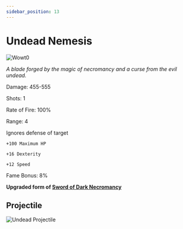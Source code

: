 ```yaml
---
sidebar_position: 13
---
```


# Undead Nemesis

![Wowt0](https://vwiki.valorserver.com/api/item/picture/undead%20nemesis)

<i>A blade forged by the magic of necromancy and a curse from the evil undead.</i>

Damage: 455-555

Shots: 1

Rate of Fire: 100%

Range: 4

Ignores defense of target

    +100 Maximum HP
    
    +16 Dexterity
    
    +12 Speed

Fame Bonus: 8%

**Upgraded form of [Sword of Dark Necromancy](https://wiki.valorserver.com/docs/items/weapons/swords/ut/sword_of_dark_necromancy)**

## Projectile

![Undead Projectile](https://cdn.discordapp.com/attachments/948363241631916122/950423605316055090/undeadnemesis.gif)
